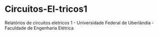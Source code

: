 # Circuitos-El-tricos1
Relatórios de circuitos eletricos 1 - Universidade Federal de Uberlândia - Faculdade de Engenharia Elétrica
